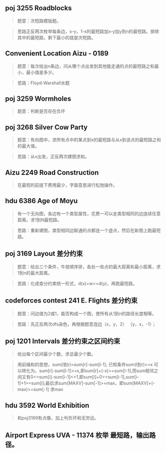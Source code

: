 ## poj 3255 Roadblocks 
>题意：次短路模版题。

>思路正反两次枚举每条边，x-y，1-x的最短路加x-y加y到n的最短路。排除其中的最短路，剩下最小的就是次短路。


## Convenient Location Aizu - 0189
>题意：每次给出n条边，问从哪个点出发到其他能走通的点的最短路之和最小，最小值是多少。

>思路：Floyd-Warshall水题

## poj 3259 Wormholes
>题意：判断是否存在负环

## poj 3268 Silver Cow Party
>题意：有向图中，求所有点中的某点到x的最短路与从x到该点的最短路之和的最大值。

>思路：从x出发，正反两次建图求和。

## Aizu 2249 Road Construction
>在最短的前提下费用最少，字面意思进行松弛操作。

## hdu 6386 Age of Moyu
>有一个无向图，各边有一个类型属性，花费一可以走类型相同的边连续任意距离。求1到N最短路。

>思路：重新建图，类型相同边联通的点都连一个虚点，然后在新图上跑最短路。

## poj 3169 Layout 差分约束
>题意：给出三个条件，牛按顺序排，各处一些点的最大距离和最小距离，求1到n的最大距离。

>思路：化成查分约束统一形式，d(x)+w>=d(y)，再跑最短路。

## codeforces contest 241 E. Flights 差分约束
>题意：问边值为2或1，能否构成一个图，使所有从1到n的路径长度相等。

>思路：先正反两次dfs染色，再根据题意连边（x，y，2） （y，x，-1）；

## poj 1201 Intervals 差分约束之区间约束
>给出每个区间最少个数，求总最少个数。

>用前缀和的思想，sum(l到r)=sum[r]-sum[l-1]; 已知条件sum(l到r)>=x 可以转化为，sum[r]-sum[l-1]>=x,即sum[r]+(-x)>=sum[l-1],而sum相邻之间又有0<=sum[i]-sum[i-1]<=1,即sum[i]+0>=sum[i-1],sum[i-1]+1>=sum[i];最后求sum[MAXV]-sum[-1]>=max，即sum[MAXV]+(-max)>=sum[-1] 求max 

## hdu 3592 World Exhibition
>和poj3169有点像，加上判负环和无穷远。

## Airport Express UVA - 11374 枚举 最短路，输出路径。
